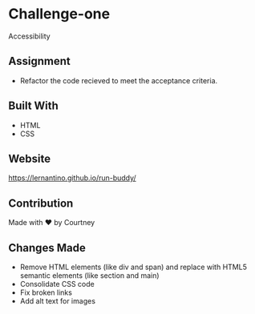 # Challenge-one
Accessibility

## Assignment
* Refactor the code recieved to meet the acceptance criteria.

## Built With
* HTML
* CSS

## Website
https://lernantino.github.io/run-buddy/

## Contribution
Made with ❤️ by Courtney

## Changes Made
* Remove HTML elements (like div and span) and replace with HTML5 semantic elements (like section and main)
* Consolidate CSS code
* Fix broken links
* Add alt text for images